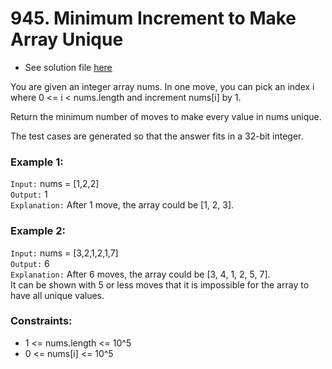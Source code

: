 # 945. Minimum Increment to Make Array Unique

- See solution file [here](./solution.cpp)

You are given an integer array nums. In one move, you can pick an index i where
0 <= i < nums.length and increment nums[i] by 1.

Return the minimum number of moves to make every value in nums unique.

The test cases are generated so that the answer fits in a 32-bit integer.

### Example 1:

`Input:` nums = [1,2,2]  
`Output:` 1  
`Explanation:` After 1 move, the array could be [1, 2, 3].  

### Example 2:

`Input:` nums = [3,2,1,2,1,7]  
`Output:` 6  
`Explanation:` After 6 moves, the array could be [3, 4, 1, 2, 5, 7].  
It can be shown with 5 or less moves that it is impossible for the array to have all
unique values.
 

### Constraints:

- 1 <= nums.length <= 10^5
- 0 <= nums[i] <= 10^5
